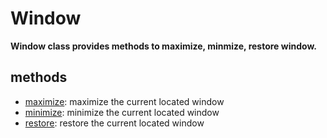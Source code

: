 # Window

**Window class provides methods to maximize, minmize, restore window.**

## methods <!-- {docsify-ignore} -->

- [maximize](./doc/api/python/window/maximize.md): maximize the current located window
- [minimize](./doc/api/python/window/minimize.md): minimize the current located window
- [restore](./doc/api/python/window/restore.md): restore the current located window